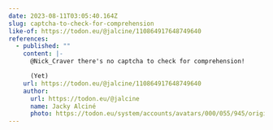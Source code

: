 ```yaml
---
date: 2023-08-11T03:05:40.164Z
slug: captcha-to-check-for-comprehension
like-of: https://todon.eu/@jalcine/110864917648749640
references:
  - published: ""
    content: |-
      @Nick_Craver there's no captcha to check for comprehension!

      (Yet)
    url: https://todon.eu/@jalcine/110864917648749640
    author:
      url: https://todon.eu/@jalcine
      name: Jacky Alciné
      photo: https://todon.eu/system/accounts/avatars/000/055/945/original/ef8b9c8659aab41c.png
---
```

